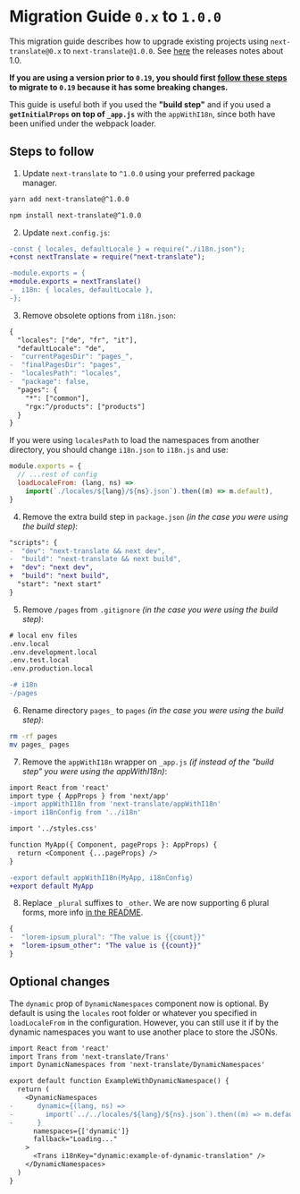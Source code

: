 # Migration Guide `0.x` to `1.0.0`

This migration guide describes how to upgrade existing projects using `next-translate@0.x` to `next-translate@1.0.0`. See [here](https://github.com/vinissimus/next-translate/releases/tag/1.0.0) the releases notes about 1.0.

**If you are using a version prior to `0.19`, you should first [follow these steps](https://github.com/vinissimus/next-translate/releases/tag/0.19.0) to migrate to `0.19` because it has some breaking changes.**

This guide is useful both if you used the **"build step"** and if you used a **`getInitialProps` on top of `_app.js`** with the `appWithI18n`, since both have been unified under the webpack loader.

## Steps to follow

1. Update `next-translate` to `^1.0.0` using your preferred package manager.

```bash
yarn add next-translate@^1.0.0
```

```bash
npm install next-translate@^1.0.0
```

2. Update `next.config.js`:

```diff
-const { locales, defaultLocale } = require("./i18n.json");
+const nextTranslate = require("next-translate");

-module.exports = {
+module.exports = nextTranslate()
-  i18n: { locales, defaultLocale },
-};
```

3. Remove obsolete options from `i18n.json`:

```diff
{
  "locales": ["de", "fr", "it"],
  "defaultLocale": "de",
-  "currentPagesDir": "pages_",
-  "finalPagesDir": "pages",
-  "localesPath": "locales",
-  "package": false,
  "pages": {
    "*": ["common"],
    "rgx:^/products": ["products"]
  }
}
```

If you were using `localesPath` to load the namespaces from another directory, you should change `i18n.json` to `i18n.js` and use:

```js
module.exports = {
  // ...rest of config
  loadLocaleFrom: (lang, ns) =>
    import(`./locales/${lang}/${ns}.json`).then((m) => m.default),
}
```

4. Remove the extra build step in `package.json` _(in the case you were using the build step)_:

```diff
"scripts": {
-  "dev": "next-translate && next dev",
-  "build": "next-translate && next build",
+  "dev": "next dev",
+  "build": "next build",
  "start": "next start"
}
```

5. Remove `/pages` from `.gitignore` _(in the case you were using the build step)_:

```diff
# local env files
.env.local
.env.development.local
.env.test.local
.env.production.local

-# i18n
-/pages
```

6. Rename directory `pages_` to `pages` _(in the case you were using the build step)_:

```bash
rm -rf pages
mv pages_ pages
```

7. Remove the `appWithI18n` wrapper on `_app.js` _(if instead of the "build step" you were using the appWithI18n)_:

```diff
import React from 'react'
import type { AppProps } from 'next/app'
-import appWithI18n from 'next-translate/appWithI18n'
-import i18nConfig from '../i18n'

import '../styles.css'

function MyApp({ Component, pageProps }: AppProps) {
  return <Component {...pageProps} />
}

-export default appWithI18n(MyApp, i18nConfig)
+export default MyApp
```

8. Replace `_plural` suffixes to `_other`. We are now supporting 6 plural forms, more info [in the README](https://github.com/vinissimus/next-translate/blob/1.0.0/README.md#5-plurals).

```diff
{
-  "lorem-ipsum_plural": "The value is {{count}}"
+  "lorem-ipsum_other": "The value is {{count}}"
}
```

## Optional changes

The `dynamic` prop of `DynamicNamespaces` component now is optional. By default is using the `locales` root folder or whatever you specified in `loadLocaleFrom` in the configuration. However, you can still use it if by the dynamic namespaces you want to use another place to store the JSONs.

```diff
import React from 'react'
import Trans from 'next-translate/Trans'
import DynamicNamespaces from 'next-translate/DynamicNamespaces'

export default function ExampleWithDynamicNamespace() {
  return (
    <DynamicNamespaces
-      dynamic={(lang, ns) =>
-        import(`../../locales/${lang}/${ns}.json`).then((m) => m.default)
-      }
      namespaces={['dynamic']}
      fallback="Loading..."
    >
      <Trans i18nKey="dynamic:example-of-dynamic-translation" />
    </DynamicNamespaces>
  )
}
```
